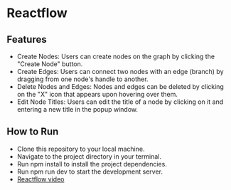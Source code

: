 # Reactflow

  ## Features
- Create Nodes: Users can create nodes on the graph by clicking the "Create Node" button.
- Create Edges: Users can connect two nodes with an edge (branch) by dragging from one node's handle to another.
- Delete Nodes and Edges: Nodes and edges can be deleted by clicking on the "X" icon that appears upon hovering over them.
- Edit Node Titles: Users can edit the title of a node by clicking on it and entering a new title in the popup window.

## How to Run
- Clone this repository to your local machine.
- Navigate to the project directory in your terminal.
- Run npm install to install the project dependencies.
- Run npm run dev to start the development server.
- [Reactflow video](https://drive.google.com/file/d/14nefa39hK03Tj-HvdcKO8WQQFMHky9of/view?usp=drive_link) 
